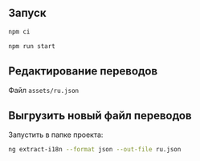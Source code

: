 
## Запуск

```sh
npm ci
```

```sh
npm run start
```


## Редактирование переводов

Файл `assets/ru.json`


## Выгрузить новый файл переводов

Запустить в папке проекта:
```sh
ng extract-i18n --format json --out-file ru.json
```
